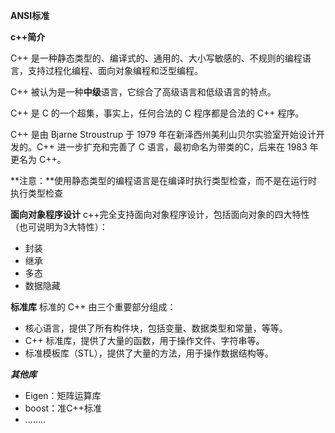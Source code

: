  **ANSI标准**

 **c++简介**

C++ 是一种静态类型的、编译式的、通用的、大小写敏感的、不规则的编程语言，支持过程化编程、面向对象编程和泛型编程。

C++ 被认为是一种**中级**语言，它综合了高级语言和低级语言的特点。

C++ 是 C 的一个超集，事实上，任何合法的 C 程序都是合法的 C++ 程序。

C++ 是由 Bjarne Stroustrup 于 1979 年在新泽西州美利山贝尔实验室开始设计开发的。C++ 进一步扩充和完善了 C 语言，最初命名为带类的C，后来在 1983 年更名为 C++。

**注意：**使用静态类型的编程语言是在编译时执行类型检查，而不是在运行时执行类型检查

**面向对象程序设计**
c++完全支持面向对象程序设计，包括面向对象的四大特性（也可说明为3大特性）：
+ 封装
+ 继承
+ 多态
+ 数据隐藏

**标准库**
标准的 C++ 由三个重要部分组成：

- 核心语言，提供了所有构件块，包括变量、数据类型和常量，等等。
- C++ 标准库，提供了大量的函数，用于操作文件、字符串等。
- 标准模板库（STL），提供了大量的方法，用于操作数据结构等。

***其他库***

+ Eigen：矩阵运算库
+ boost：准C++标准
+ ........